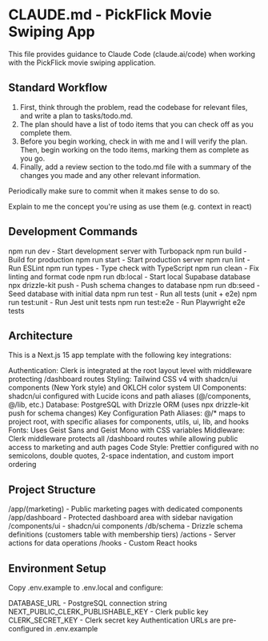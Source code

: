 # CLAUDE.md - PickFlick Movie Swiping App
This file provides guidance to Claude Code (claude.ai/code) when working with the PickFlick movie swiping application.

## Standard Workflow
1. First, think through the problem, read the codebase for relevant files, and write a plan to tasks/todo.md.
2. The plan should have a list of todo items that you can check off as you complete them.
3. Before you begin working, check in with me and I will verify the plan.
Then, begin working on the todo items, marking them as complete as you go.
4. Finally, add a review section to the todo.md file with a summary of the changes you made and any other relevant information.

Periodically make sure to commit when it makes sense to do so.

Explain to me the concept you're using as use them (e.g. context in react)

## Development Commands
npm run dev - Start development server with Turbopack
npm run build - Build for production
npm run start - Start production server
npm run lint - Run ESLint
npm run types - Type check with TypeScript
npm run clean - Fix linting and format code
npm run db:local - Start local Supabase database
npx drizzle-kit push - Push schema changes to database
npm run db:seed - Seed database with initial data
npm run test - Run all tests (unit + e2e)
npm run test:unit - Run Jest unit tests
npm run test:e2e - Run Playwright e2e tests

## Architecture
This is a Next.js 15 app template with the following key integrations:

Authentication: Clerk is integrated at the root layout level with middleware protecting /dashboard routes
Styling: Tailwind CSS v4 with shadcn/ui components (New York style) and OKLCH color system
UI Components: shadcn/ui configured with Lucide icons and path aliases (@/components, @/lib, etc.)
Database: PostgreSQL with Drizzle ORM (uses npx drizzle-kit push for schema changes)
Key Configuration
Path Aliases: @/* maps to project root, with specific aliases for components, utils, ui, lib, and hooks
Fonts: Uses Geist Sans and Geist Mono with CSS variables
Middleware: Clerk middleware protects all /dashboard routes while allowing public access to marketing and auth pages
Code Style: Prettier configured with no semicolons, double quotes, 2-space indentation, and custom import ordering

## Project Structure
/app/(marketing) - Public marketing pages with dedicated components
/app/dashboard - Protected dashboard area with sidebar navigation
/components/ui - shadcn/ui components
/db/schema - Drizzle schema definitions (customers table with membership tiers)
/actions - Server actions for data operations
/hooks - Custom React hooks

## Environment Setup
Copy .env.example to .env.local and configure:

DATABASE_URL - PostgreSQL connection string
NEXT_PUBLIC_CLERK_PUBLISHABLE_KEY - Clerk public key
CLERK_SECRET_KEY - Clerk secret key
Authentication URLs are pre-configured in .env.example